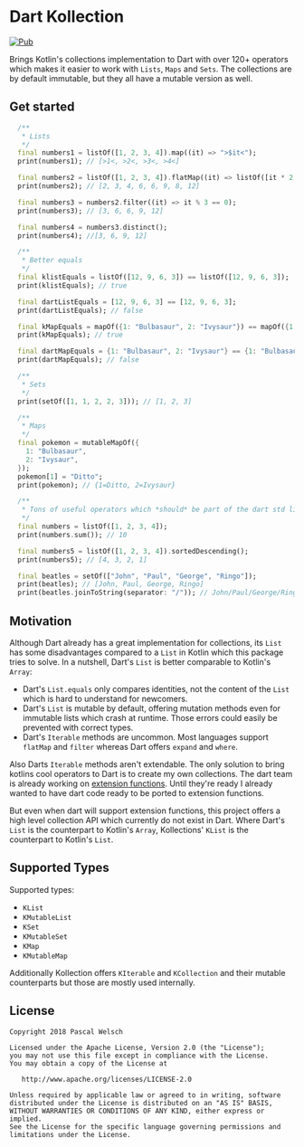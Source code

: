 # Dart Kollection

[![Pub](https://img.shields.io/pub/v/dart_kollection.svg)](https://pub.dartlang.org/packages/dart_kollection)


Brings Kotlin's collections implementation to Dart with over 120+ operators which makes it easier to work with `Lists`, `Maps` and `Sets`.
The collections are by default immutable, but they all have a mutable version as well.


## Get started

```dart
  /**
   * Lists
   */
  final numbers1 = listOf([1, 2, 3, 4]).map((it) => ">$it<");
  print(numbers1); // [>1<, >2<, >3<, >4<]

  final numbers2 = listOf([1, 2, 3, 4]).flatMap((it) => listOf([it * 2, it * 3]));
  print(numbers2); // [2, 3, 4, 6, 6, 9, 8, 12]

  final numbers3 = numbers2.filter((it) => it % 3 == 0);
  print(numbers3); // [3, 6, 6, 9, 12]

  final numbers4 = numbers3.distinct();
  print(numbers4); //[3, 6, 9, 12]

  /**
   * Better equals
   */
  final klistEquals = listOf([12, 9, 6, 3]) == listOf([12, 9, 6, 3]);
  print(klistEquals); // true

  final dartListEquals = [12, 9, 6, 3] == [12, 9, 6, 3];
  print(dartListEquals); // false

  final kMapEquals = mapOf({1: "Bulbasaur", 2: "Ivysaur"}) == mapOf({1: "Bulbasaur", 2: "Ivysaur"});
  print(kMapEquals); // true

  final dartMapEquals = {1: "Bulbasaur", 2: "Ivysaur"} == {1: "Bulbasaur", 2: "Ivysaur"};
  print(dartMapEquals); // false

  /**
   * Sets
   */
  print(setOf([1, 1, 2, 2, 3])); // [1, 2, 3]

  /**
   * Maps
   */
  final pokemon = mutableMapOf({
    1: "Bulbasaur",
    2: "Ivysaur",
  });
  pokemon[1] = "Ditto";
  print(pokemon); // {1=Ditto, 2=Ivysaur}

  /**
   * Tons of useful operators which *should* be part of the dart std lib
   */
  final numbers = listOf([1, 2, 3, 4]);
  print(numbers.sum()); // 10

  final numbers5 = listOf([1, 2, 3, 4]).sortedDescending();
  print(numbers5); // [4, 3, 2, 1]

  final beatles = setOf(["John", "Paul", "George", "Ringo"]);
  print(beatles); // [John, Paul, George, Ringo]
  print(beatles.joinToString(separator: "/")); // John/Paul/George/Ringo
```

## Motivation

Although Dart already has a great implementation for collections, its `List` has some disadvantages compared to a `List` in Kotlin which this package tries to solve. In a nutshell, Dart's `List` is better comparable to Kotlin's `Array`:
- Dart's `List.equals` only compares identities, not the content of the `List` which is hard to understand for newcomers.
- Dart's `List` is mutable by default, offering mutation methods even for immutable lists which crash at runtime. Those errors could easily be prevented with correct types.
- Dart's `Iterable` methods are uncommon. Most languages support `flatMap` and `filter` whereas Dart offers `expand` and `where`. 

Also Darts `Iterable` methods aren't extendable. 
The only solution to bring kotlins cool operators to Dart is to create my own collections.
The dart team is already working on [extension functions](https://github.com/dart-lang/language/issues/41).
Until they're ready I already wanted to have dart code ready to be ported to extension functions.

But even when dart will support extension functions, this project offers a high level collection API which currently do not exist in Dart. 
Where Dart's `List` is the counterpart to Kotlin's `Array`, Kollections' `KList` is the counterpart to Kotlin's `List`.

## Supported Types

Supported types:
- `KList`
- `KMutableList`
- `KSet`
- `KMutableSet`
- `KMap`
- `KMutableMap`

Additionally Kollection offers `KIterable` and `KCollection` and their mutable counterparts but those are mostly used internally.


## License

```
Copyright 2018 Pascal Welsch

Licensed under the Apache License, Version 2.0 (the "License");
you may not use this file except in compliance with the License.
You may obtain a copy of the License at

   http://www.apache.org/licenses/LICENSE-2.0

Unless required by applicable law or agreed to in writing, software
distributed under the License is distributed on an "AS IS" BASIS,
WITHOUT WARRANTIES OR CONDITIONS OF ANY KIND, either express or implied.
See the License for the specific language governing permissions and
limitations under the License.
```

